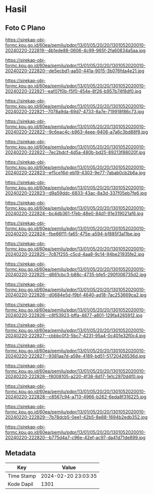 # Hasil

## Foto C Plano

https://sirekap-obj-formc.kpu.go.id/60ea/pemilu/pdpr/13/01/05/20/20/1301052020010-20240220-222819--4b1ede88-0606-4c99-965f-2fa60834a5aa.jpg

https://sirekap-obj-formc.kpu.go.id/60ea/pemilu/pdpr/13/01/05/20/20/1301052020010-20240220-222820--de5ecbd1-aa50-441a-9015-3b076fda4e21.jpg

https://sirekap-obj-formc.kpu.go.id/60ea/pemilu/pdpr/13/01/05/20/20/1301052020010-20240220-222821--eaf07f0b-f5f0-454e-8f26-b957b74f8df0.jpg

https://sirekap-obj-formc.kpu.go.id/60ea/pemilu/pdpr/13/01/05/20/20/1301052020010-20240220-222821--7078a9da-69d7-4733-8a7e-719918f86c73.jpg

https://sirekap-obj-formc.kpu.go.id/60ea/pemilu/pdpr/13/01/05/20/20/1301052020010-20240220-222822--9c6eac4c-b963-4eee-9406-a7a6c3bd88f9.jpg

https://sirekap-obj-formc.kpu.go.id/60ea/pemilu/pdpr/13/01/05/20/20/1301052020010-20240220-222822--7ec2bdcf-4d5a-480b-bd25-89213f88020f.jpg

https://sirekap-obj-formc.kpu.go.id/60ea/pemilu/pdpr/13/01/05/20/20/1301052020010-20240220-222823--ef5ce16d-eb19-4303-9e77-7abab0cb2b6a.jpg

https://sirekap-obj-formc.kpu.go.id/60ea/pemilu/pdpr/13/01/05/20/20/1301052020010-20240220-222823--d9a59ddc-6833-43ac-8a3d-337f05eb7fe6.jpg

https://sirekap-obj-formc.kpu.go.id/60ea/pemilu/pdpr/13/01/05/20/20/1301052020010-20240220-222824--bc4db361-f7eb-48e0-84d1-91e319021af6.jpg

https://sirekap-obj-formc.kpu.go.id/60ea/pemilu/pdpr/13/01/05/20/20/1301052020010-20240220-222824--fbe66f11-fa65-475e-a594-bf885f3a11be.jpg

https://sirekap-obj-formc.kpu.go.id/60ea/pemilu/pdpr/13/01/05/20/20/1301052020010-20240220-222825--7c87f255-c5cd-4aa8-9c14-94be21935fe2.jpg

https://sirekap-obj-formc.kpu.go.id/60ea/pemilu/pdpr/13/01/05/20/20/1301052020010-20240220-222825--d661cbc3-b88c-4735-bfe5-290f006735d2.jpg

https://sirekap-obj-formc.kpu.go.id/60ea/pemilu/pdpr/13/01/05/20/20/1301052020010-20240220-222826--d0684e5d-f9bf-4640-ad18-7ac253669ca2.jpg

https://sirekap-obj-formc.kpu.go.id/60ea/pemilu/pdpr/13/01/05/20/20/1301052020010-20240220-222826--c8f53923-bffa-4877-a801-129fa4265912.jpg

https://sirekap-obj-formc.kpu.go.id/60ea/pemilu/pdpr/13/01/05/20/20/1301052020010-20240220-222827--cbbbc0f3-5bc7-4231-95a4-0c401e32f0c4.jpg

https://sirekap-obj-formc.kpu.go.id/60ea/pemilu/pdpr/13/01/05/20/20/1301052020010-20240220-222827--9381aa7d-a59e-4189-bd51-51720426536d.jpg

https://sirekap-obj-formc.kpu.go.id/60ea/pemilu/pdpr/13/01/05/20/20/1301052020010-20240220-222828--f8008105-a220-4f38-8d17-1e1c2970d4f0.jpg

https://sirekap-obj-formc.kpu.go.id/60ea/pemilu/pdpr/13/01/05/20/20/1301052020010-20240220-222828--c8567c94-a713-4966-b262-6eda8f316225.jpg

https://sirekap-obj-formc.kpu.go.id/60ea/pemilu/pdpr/13/01/05/20/20/1301052020010-20240220-222829--7b78dcb5-0ee1-42b5-8e88-1694b2edb352.jpg

https://sirekap-obj-formc.kpu.go.id/60ea/pemilu/pdpr/13/01/05/20/20/1301052020010-20240220-222820--b775d4a7-c96e-42ef-ac97-da41d71de899.jpg


## Metadata

| Key        | Value               |
| ---------- | ------------------- |
| Time Stamp | 2024-02-20 23:03:35 |
| Kode Dapil | 1301                |



